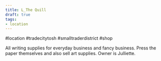 ```yaml
---
title: L_The Quill
draft: true
tags:
- location
---
```


#location #tradecitytosh #smalltraderdistrict #shop 

All writing supplies for everyday business and fancy business. Press the paper themselves and also sell art supplies. Owner is Julliette.
